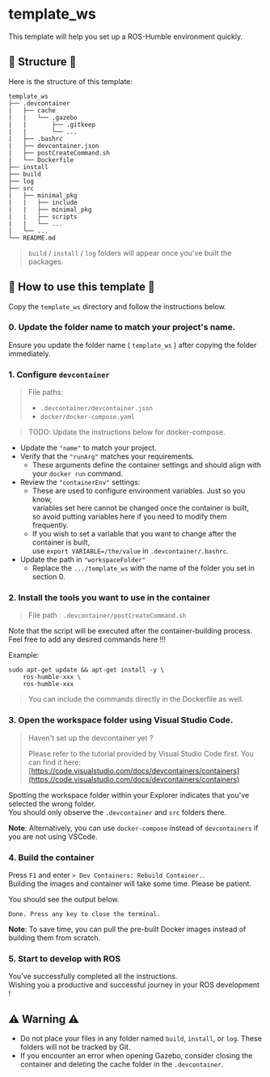 # template_ws

This template will help you set up a ROS-Humble environment quickly.

## 🌱 Structure 🌱

Here is the structure of this template:

```
template_ws
├── .devcontainer
|   ├── cache
|   |   └── .gazebo
|   |       ├── .gitkeep
|   |       └── ...
|   ├── .bashrc
|   ├── devcontainer.json
|   ├── postCreateCommand.sh
|   └── Dockerfile
├── install
├── build
├── log
├── src
|   ├── minimal_pkg
|   |   ├── include
|   |   ├── minimal_pkg
|   |   ├── scripts
|   |   └── ...
|   └── ...
└── README.md
```

> ```build``` / ```install``` / ```log``` folders will appear once you've built the packages.

## 🚩 How to use this template 🚩

Copy the ```template_ws``` directory and follow the instructions below.

### 0. Update the folder name to match your project's name.

Ensure you update the folder name ( ```template_ws``` ) after copying the folder immediately.

### 1. Configure `devcontainer`

> File paths:
> - ```.devcontainer/devcontainer.json```
> - ```docker/docker-compose.yaml```

> TODO: Update the instructions below for docker-compose.

- Update the ```"name"``` to match your project.
- Verify that the ```"runArg"``` matches your requirements.
    - These arguments define the container settings and should align with your ```docker run``` command.
- Review the ```"containerEnv"``` settings:
    - These are used to configure environment variables. Just so you know,  
      variables set here cannot be changed once the container is built,  
      so avoid putting variables here if you need to modify them frequently.
    - If you wish to set a variable that you want to change after the container is built,  
      use ```export VARIABLE=/the/value``` in ```.devcontainer/.bashrc```.
- Update the path in ```"workspaceFolder"```
    - Replace the ```.../template_ws``` with the name of the folder you set in section 0.

### 2. Install the tools you want to use in the container

> File path : ```.devcontainer/postCreateCommand.sh```

Note that the script will be executed after the container-building process.  
Feel free to add any desired commands here !!!

Example:

```bash=
sudo apt-get update && apt-get install -y \
    ros-humble-xxx \
    ros-humble-xxx
```

> You can include the commands directly in the Dockerfile as well.

### 3. Open the workspace folder using Visual Studio Code.

> Haven't set up the devcontainer yet ?
> 
> Please refer to the tutorial provided by Visual Studio Code first.
> You can find it here:  [https://code.visualstudio.com/docs/devcontainers/containers](https://code.visualstudio.com/docs/devcontainers/containers)

Spotting the workspace folder within your Explorer indicates that you've selected the wrong folder.  
You should only observe the ```.devcontainer``` and ```src``` folders there.

**Note**: Alternatively, you can use `docker-compose` instead of `devcontainers` if you are not using VSCode.

### 4. Build the container

Press ```F1``` and enter ```> Dev Containers: Rebuild Container.```.  
Building the images and container will take some time. Please be patient.

You should see the output below.

```
Done. Press any key to close the terminal.
```

**Note**: To save time, you can pull the pre-built Docker images instead of building them from scratch.

### 5. Start to develop with ROS

You've successfully completed all the instructions.  
Wishing you a productive and successful journey in your ROS development !

## ⚠️ Warning ⚠️

- Do not place your files in any folder named ```build```, ```install```, or ```log```. These folders will not be tracked by Git.
- If you encounter an error when opening Gazebo, consider closing the container and deleting the cache folder in the ```.devcontainer```.
